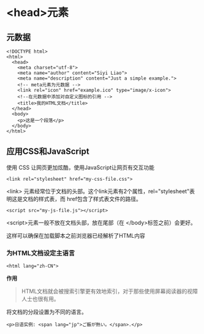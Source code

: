 # &lt;head&gt;元素

## 元数据

```
<!DOCTYPE html>
<html>
  <head>
    <meta charset="utf-8">
    <meta name="author" content="Siyi Liao">
    <meta name="description" content="Just a simple example.">
    <!-- meta元素为元数据 -->
    <link rel="icon" href="example.ico" type="image/x-icon">
    <!--在元数据中添加对自定义图标的引用 -->
    <title>我的HTML文档</title>
  </head>
  <body>
    <p>这是一个段落</p>
  </body>
</html>
```

## 应用CSS和JavaScript

使用 CSS 让网页更加炫酷，使用JavaScript让网页有交互功能

`<link rel="stylesheet" href="my-css-file.css">`

&lt;link&gt; 元素经常位于文档的头部。这个link元素有2个属性，rel="stylesheet"表明这是文档的样式表，而 href包含了样式表文件的路径。

`<script src="my-js-file.js"></script>`

&lt;script&gt;元素一般不放在文档头部，放在尾部（在 &lt;/body&gt;标签之前）会更好。

这样可以确保在加载脚本之前浏览器已经解析了HTML内容

### 为HTML文档设定主语言

`<html lang="zh-CN">`

**作用**

> HTML文档就会被搜索引擎更有效地索引，对于那些使用屏幕阅读器的视障人士也很有用。

将文档的分段设置为不同的语言。

`<p>日语实例: <span lang="jp">ご飯が熱い。</span>.</p>`

